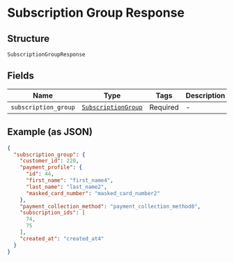 
# Subscription Group Response

## Structure

`SubscriptionGroupResponse`

## Fields

| Name | Type | Tags | Description |
|  --- | --- | --- | --- |
| `subscription_group` | [`SubscriptionGroup`](../../doc/models/subscription-group.md) | Required | - |

## Example (as JSON)

```json
{
  "subscription_group": {
    "customer_id": 220,
    "payment_profile": {
      "id": 44,
      "first_name": "first_name4",
      "last_name": "last_name2",
      "masked_card_number": "masked_card_number2"
    },
    "payment_collection_method": "payment_collection_method8",
    "subscription_ids": [
      74,
      75
    ],
    "created_at": "created_at4"
  }
}
```

